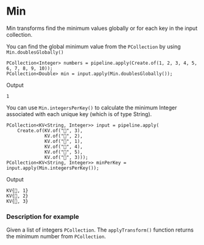 <!--
Licensed under the Apache License, Version 2.0 (the "License");
you may not use this file except in compliance with the License.
You may obtain a copy of the License at
http://www.apache.org/licenses/LICENSE-2.0
Unless required by applicable law or agreed to in writing, software
distributed under the License is distributed on an "AS IS" BASIS,
WITHOUT WARRANTIES OR CONDITIONS OF ANY KIND, either express or implied.
See the License for the specific language governing permissions and
limitations under the License.
-->

# Min

Min transforms find the minimum values globally or for each key in the input collection.

You can find the global minimum value from the ```PCollection``` by using ```Min.doublesGlobally()```

```
PCollection<Integer> numbers = pipeline.apply(Create.of(1, 2, 3, 4, 5, 6, 7, 8, 9, 10));
PCollection<Double> min = input.apply(Min.doublesGlobally());
```

Output

```
1
```

You can use ```Min.integersPerKey()``` to calculate the minimum Integer associated with each unique key (which is of type String).

```
PCollection<KV<String, Integer>> input = pipeline.apply(
    Create.of(KV.of("🥕", 3),
              KV.of("🥕", 2),
              KV.of("🍆", 1),
              KV.of("🍅", 4),
              KV.of("🍅", 5),
              KV.of("🍅", 3)));
PCollection<KV<String, Integer>> minPerKey = input.apply(Min.integersPerKey());
```

Output

```
KV{🍆, 1}
KV{🥕, 2}
KV{🍅, 3}
```

### Description for example

Given a list of integers ```PCollection```. The ```applyTransform()``` function returns the minimum number from ```PCollection```.